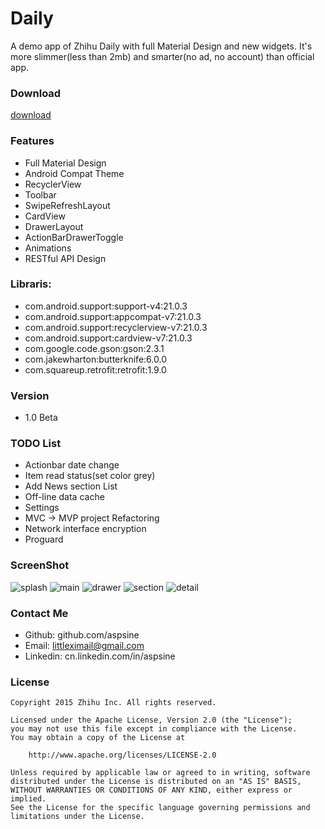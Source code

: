 # Daily
A demo app of Zhihu Daily with full Material Design and new widgets. It's more slimmer(less than 2mb) and smarter(no ad, no account) than official app.

### Download
[download](https://raw.githubusercontent.com/Aspsine/Daily/master/art/daily.apk)

### Features
- Full Material Design
- Android Compat Theme
- RecyclerView 
- Toolbar 
- SwipeRefreshLayout 
- CardView
- DrawerLayout
- ActionBarDrawerToggle
- Animations 
- RESTful API Design

### Libraris:
- com.android.support:support-v4:21.0.3
- com.android.support:appcompat-v7:21.0.3
- com.android.support:recyclerview-v7:21.0.3
- com.android.support:cardview-v7:21.0.3
- com.google.code.gson:gson:2.3.1
- com.jakewharton:butterknife:6.0.0
- com.squareup.retrofit:retrofit:1.9.0

### Version
- 1.0 Beta

### TODO List
- Actionbar date change
- Item read status(set color grey)
- Add News section List
- Off-line data cache
- Settings
- MVC -> MVP project Refactoring
- Network interface encryption
- Proguard

### ScreenShot
![splash](https://raw.githubusercontent.com/Aspsine/Daily/master/art/splash.jpeg)
![main](https://raw.githubusercontent.com/Aspsine/Daily/master/art/main.jpeg)
![drawer](https://raw.githubusercontent.com/Aspsine/Daily/master/art/drawer.jpeg)
![section](https://raw.githubusercontent.com/Aspsine/Daily/master/art/section.jpeg)
![detail](https://raw.githubusercontent.com/Aspsine/Daily/master/art/detail.jpeg)

### Contact Me
- Github:   github.com/aspsine
- Email:    littleximail@gmail.com
- Linkedin: cn.linkedin.com/in/aspsine

### License

    Copyright 2015 Zhihu Inc. All rights reserved.

    Licensed under the Apache License, Version 2.0 (the "License");
    you may not use this file except in compliance with the License.
    You may obtain a copy of the License at

        http://www.apache.org/licenses/LICENSE-2.0

    Unless required by applicable law or agreed to in writing, software
    distributed under the License is distributed on an "AS IS" BASIS,
    WITHOUT WARRANTIES OR CONDITIONS OF ANY KIND, either express or implied.
    See the License for the specific language governing permissions and
    limitations under the License.
